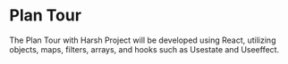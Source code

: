 # Plan Tour
The Plan Tour with Harsh Project will be developed using React, utilizing objects, maps, filters, arrays, and hooks such as Usestate and Useeffect.
